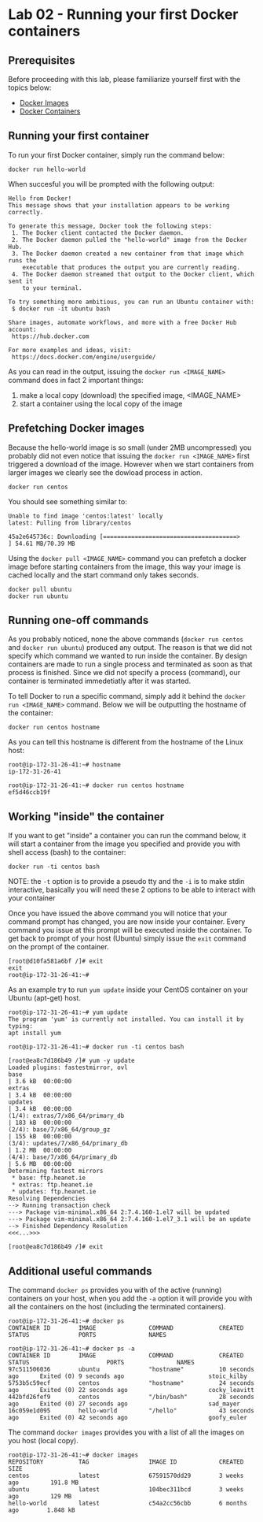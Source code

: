 # Lab 02 - Running your first Docker containers

## Prerequisites 

Before proceeding with this lab, please familiarize yourself first with the topics below:

* [Docker Images](https://docs.docker.com/engine/reference/glossary/#/image)
* [Docker Containers](https://docs.docker.com/engine/reference/glossary/#/container)

## Running your first container 

To run your first Docker container, simply run the command below:

```
docker run hello-world
```

When succesful you will be prompted with the following output:

```
Hello from Docker!
This message shows that your installation appears to be working correctly.

To generate this message, Docker took the following steps:
 1. The Docker client contacted the Docker daemon.
 2. The Docker daemon pulled the "hello-world" image from the Docker Hub.
 3. The Docker daemon created a new container from that image which runs the
    executable that produces the output you are currently reading.
 4. The Docker daemon streamed that output to the Docker client, which sent it
    to your terminal.

To try something more ambitious, you can run an Ubuntu container with:
 $ docker run -it ubuntu bash

Share images, automate workflows, and more with a free Docker Hub account:
 https://hub.docker.com

For more examples and ideas, visit:
 https://docs.docker.com/engine/userguide/
```

As you can read in the output, issuing the `docker run <IMAGE_NAME>` command does in fact 2 important things:

1. make a local copy (download) the specified image, <IMAGE_NAME>
2. start a container using the local copy of the image

## Prefetching Docker images

Because the hello-world image is so small (under 2MB uncompressed) you probably did not even notice that issuing the `docker run <IMAGE_NAME>` first triggered a download of the image.  However when we start containers from larger images we clearly see the dowload process in action.

```
docker run centos
```

You should see something similar to:
```
Unable to find image 'centos:latest' locally
latest: Pulling from library/centos

45a2e645736c: Downloading [======================================>            ] 54.61 MB/70.39 MB
```

Using the `docker pull <IMAGE_NAME>` command you can prefetch a docker image before starting containers from the image, this way your image is cached locally and the start command only takes seconds.

```
docker pull ubuntu
docker run ubuntu
```

## Running one-off commands

As you probably noticed, none the above commands (`docker run centos` and `docker run ubuntu`) produced any output.  The reason is that we did not specify which command we wanted to run inside the container.  By design containers are made to run a single process and terminated as soon as that process is finished.  Since we did not specify a process (command), our container is terminated immedetiatly after it was started.

To tell Docker to run a specific command, simply add it behind the `docker run <IMAGE_NAME>` command.  Below we will be outputting the hostname of the container:

```
docker run centos hostname 
```

As you can tell this hostname is different from the hostname of the Linux host:

```
root@ip-172-31-26-41:~# hostname
ip-172-31-26-41

root@ip-172-31-26-41:~# docker run centos hostname
ef5d46ccb19f
```

## Working "inside" the container

If you want to get "inside" a container you can run the command below, it will start a container from the image you specified and provide you with shell access (bash) to the container:

```
docker run -ti centos bash
```

NOTE: the `-t` option is to provide a pseudo tty and the `-i` is to make stdin interactive, basically you will need these 2 options to be able to interact with your container

Once you have issued the above command you will notice that your command prompt has changed, you are now inside your container.  Every command you issue at this prompt will be executed inside the container.  To get back to prompt of your host (Ubuntu) simply issue the `exit` command on the prompt of the container.

```
[root@d10fa581a6bf /]# exit
exit
root@ip-172-31-26-41:~#
```

As an example try to run `yum update` inside your CentOS container on your Ubuntu (apt-get) host.

```
root@ip-172-31-26-41:~# yum update
The program 'yum' is currently not installed. You can install it by typing:
apt install yum

root@ip-172-31-26-41:~# docker run -ti centos bash

[root@ea8c7d186b49 /]# yum -y update
Loaded plugins: fastestmirror, ovl
base                                                                                                                                                                                 | 3.6 kB  00:00:00
extras                                                                                                                                                                               | 3.4 kB  00:00:00
updates                                                                                                                                                                              | 3.4 kB  00:00:00
(1/4): extras/7/x86_64/primary_db                                                                                                                                                    | 183 kB  00:00:00
(2/4): base/7/x86_64/group_gz                                                                                                                                                        | 155 kB  00:00:00
(3/4): updates/7/x86_64/primary_db                                                                                                                                                   | 1.2 MB  00:00:00
(4/4): base/7/x86_64/primary_db                                                                                                                                                      | 5.6 MB  00:00:00
Determining fastest mirrors
 * base: ftp.heanet.ie
 * extras: ftp.heanet.ie
 * updates: ftp.heanet.ie
Resolving Dependencies
--> Running transaction check
---> Package vim-minimal.x86_64 2:7.4.160-1.el7 will be updated
---> Package vim-minimal.x86_64 2:7.4.160-1.el7_3.1 will be an update
--> Finished Dependency Resolution
<<<...>>>

[root@ea8c7d186b49 /]# exit
```

## Additional useful commands

The command `docker ps` provides you with of the active (running) containers on your host, when you add the `-a` option it will provide you with all the containers on the host (including the terminated containers).

```
root@ip-172-31-26-41:~# docker ps
CONTAINER ID        IMAGE               COMMAND             CREATED             STATUS              PORTS               NAMES

root@ip-172-31-26-41:~# docker ps -a
CONTAINER ID        IMAGE               COMMAND             CREATED             STATUS                      PORTS               NAMES
97c511506036        ubuntu              "hostname"          10 seconds ago      Exited (0) 9 seconds ago                        stoic_kilby
5753b5c59ecf        centos              "hostname"          24 seconds ago      Exited (0) 22 seconds ago                       cocky_leavitt
442bfd26fef9        centos              "/bin/bash"         28 seconds ago      Exited (0) 27 seconds ago                       sad_mayer
16c059e1d095        hello-world         "/hello"            43 seconds ago      Exited (0) 42 seconds ago                       goofy_euler
```

The command `docker images` provides you with a list of all the images on you host (local copy).

```
root@ip-172-31-26-41:~# docker images
REPOSITORY          TAG                 IMAGE ID            CREATED             SIZE
centos              latest              67591570dd29        3 weeks ago         191.8 MB
ubuntu              latest              104bec311bcd        3 weeks ago         129 MB
hello-world         latest              c54a2cc56cbb        6 months ago        1.848 kB
```
